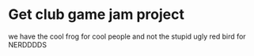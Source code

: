 # Get club game jam project
 we have the cool frog for cool people and not the stupid ugly red bird for NERDDDDS 
